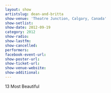 ```yaml
---
layout: show
artistslug: dean-and-britta
show-venue: 'Theatre Junction, Calgary, Canada'
show-setlist: 
show-date: 2012-09-19
category: 2012
show-radio: 
show-lastfm: 
show-cancelled: 
performers: 
facebook-event-url: 
show-poster-url: 
show-ticket-url: 
show-venue-website: 
show-additional: 
---
```


13 Most Beautiful